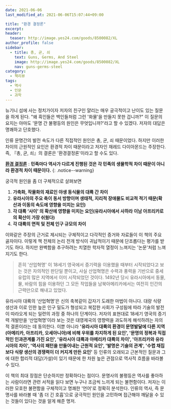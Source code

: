 ```yaml
---
date: 2021-06-06
last_modified_at: 2021-06-06T15:07:44+09:00

title: "환경 결정론"
excerpt:
header:
  teaser: http://image.yes24.com/goods/8500082/XL
author_profile: false
sidebar:
  - title: 총, 균, 쇠
    text: Guns, Germs, And Steel
    image: http://image.yes24.com/goods/8500082/XL
    nav: guns-germs-steel
category:
  - 책리뷰
tags:
  - 역사
  - 인문
  - 과학
---
```

뉴기니 섬에 사는 정치가이자 저자의 친구인 얄리는 매우 궁극적이고 난이도 있는 질문을 하게 된다. "왜 흑인들은 백인들처럼 그런 '화물'을 만들지 못한 겁니까?" 이 질문의 요지는 아마도 '문명 간 불평등의 원인은 무엇입니까?'라고 할 수 있겠다. 저자의 대답은 명쾌하고 단호했다. 

인류 문명간의 발전 속도가 다른 직접적인 원인은 총, 균, 쇠 때문이었다. 하지만 이러한 차이의 근원적인 요인은 환경적 차이 때문이라고 저자인 재레드 다이아몬드는 주장한다. 즉, 『총, 균, 쇠』의 결론은 '환경결정론'이라고 할 수도 있다. 



[**환경 결정론**]() : **민족마다 역사가 다르게 진행된 것은 각 민족의 생물학적 차이 때문이 아니라 환경적 차이 때문이다.**
{: .notice--warning}

궁극적 원인을 좀 더 구체적으로 살펴보면

1. **가축화, 작물화의 재료인 야생 동식물의 대륙 간 차이**
2. **유라시아의 주요 축이 동서 방향이며 생태적, 지리적 장애물도 비교적 적기 때문(확산과 이동의 속도에 영향을 미치는 요인)**
3. **각 대륙 ‘사이’ 의 확산에 영향을 미치는 요인(유라시아에서 사하라 이남 아프리카로의 확산이 가장 쉬웠다)**
4. **각 대륙의 면적 및 전체 인구 규모의 차이**



이와같은 주장의 근거로 제시되는 구체적이고 다각적인 증거와 자료들이 이 책의 주요 골자이다. 이렇게 책 전체의 논리 전개 방식이 귀납적이기 때문에 단조롭다는 평가를 받기도 하다. 하지만 완벽함을 추구하려는 치열한 학자적 열정이 느껴지는 '논문'처럼 느껴지기도 한다.

> 흔히 '산업혁명' 이 18세기 영국에서 증기력을 이용했을 때부터 시작되었다고 보는 것은 자의적인 판단일 뿐이고, 사실 산업혁명은 수력과 풍력을 기반으로 중세 유럽의 많은 지역에서 이미 시작되었던 것이다. 1492년 당시 유라시아에서 동물, 물, 바람의 힘을 이용하던 그 모든 작업들을 남북아메리카에서는 여전히 인간의 근력만으로 해내고 있었다.

유라시아 대륙의 ‘산업혁명’은 신의 축복같이 갑자기 도래한 마법이 아니다. 대량 식량 생산과 이로 인한 높은 인구 밀도가 형성되고 복잡한 사회가 구성됨에 따라 기술의 발전이 따라오게 되는 일련의 과정 중 하나의 단계이다. 저자의 표현대로 18세기 영국의 증기력 개발만을 ‘산업혁명’이라 보는 것은 대영제국의 영향력을 과도하게 해석하려는 자의적 결론이라는 데 동의한다. 이뿐 아니라 **'유라시아 대륙의 환경이 문명발달에 다른 지역(아메리카, 아프리카, 오세아니아)에 비해 우위를 차지하게 된 요인', '문명의 정복과 직접적인 인과관계를 가진 요인', '유라시아 대륙과 아메리카 대륙의 차이', '아프리카와 유라시아의 차이', '역사의 패턴을 만들어내는 근원적 요인', '발명은 기술의 관계', '수렵 채집보다 식량 생산의 경쟁력이 더 커지게 만든 요인'** 등 인류의 오래되고 근본적인 질문과 그에 대한 합리적 대답(가설)이 있기 때문에 한 차원 높은 관점으로 역사적 흐름을 바라볼 수 있다. 

이 책의 최대 장점은 단순하지만 정확하다는 점이다. 문명사의 불평등은 역사를 좋아하는 사람이라면 관련 서적을 읽다 보면 누구나 조금씩 느끼게 되는 불편함이다. 저자는 이러한 모호한 불편함을 구체적이고 명쾌한 '언어'로 정확히 분석한다. 인류의 역사, 즉 문명사를 바라볼 때 '좀 더 긴 호흡'으로 궁극적인 원인을 고민하며 접근해야 깨달을 수 있는 것들이 있다는 것을 알게 해준 명저.